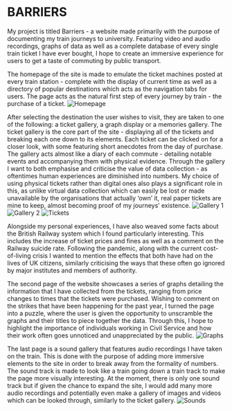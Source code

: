 # BARRIERS

My project is titled Barriers - a website made primarily with the purpose of documenting my train journeys to university. Featuring video and audio recordings, graphs of data as well as a complete database of every single train ticket I have ever bought, I hope to create an immersive experience for users to get a taste of commuting by public transport.

The homepage of the site is made to emulate the ticket machines posted at every train station - complete with the display of current time as well as a directory of popular destinations which acts as the navigation tabs for users. The page acts as the natural first step of every journey by train - the purchase of a ticket.
![Homepage](https://cdn.glitch.global/059f3b3f-e7ee-491d-810d-05fe3a619f38/home.png?v=1704969917242)

After selecting the destination the user wishes to visit, they are taken to one of the following: a ticket gallery, a graph display or a memories gallery. The ticket gallery is the core part of the site - displaying all of the tickets and breaking each one down to its elements. Each ticket can be clicked on for a closer look, with some featuring short anecdotes from the day of purchase. The gallery acts almost like a diary of each commute - detailing notable events and accompanying them with physical evidence. Through the gallery I want to both emphasise and criticise the value of data collection - as oftentimes human experiences are diminished into numbers. My choice of using physical tickets rather than digital ones also plays a significant role in this, as unlike virtual data collection which can easily be lost or made unavailable by the organisations that actually ‘own’ it, real paper tickets are mine to keep, almost becoming proof of my journeys’ existence.
![Gallery 1](https://cdn.glitch.global/059f3b3f-e7ee-491d-810d-05fe3a619f38/gal%201.png?v=1704969902367)
![Gallery 2](https://cdn.glitch.global/059f3b3f-e7ee-491d-810d-05fe3a619f38/gal%202.png?v=1704969905422)
![Tickets](https://cdn.glitch.global/059f3b3f-e7ee-491d-810d-05fe3a619f38/gal%203.png?v=1704969908680)

Alongside my personal experiences, I have also weaved some facts about the British Railway system which I found particularly interesting. This includes the increase of ticket prices and fines as well as a comment on the Railway suicide rate. Following the pandemic, along with the current cost-of-living crisis I wanted to mention the effects that both have had on the lives of UK citizens, similarly criticising the ways that these often go ignored by major institutes and members of authority.

The second page of the website showcases a series of graphs detailing the information that I have collected from the tickets, ranging from price changes to times that the tickets were purchased. Wishing to comment on the strikes that have been happening for the past year, I turned the page into a puzzle, where the user is given the opportunity to unscramble the graphs and their titles to piece together the data. Through this, I hope to highlight the importance of individuals working in Civil Service and how their work often goes unnoticed and unappreciated by the public.
![Graphs](https://cdn.glitch.global/059f3b3f-e7ee-491d-810d-05fe3a619f38/gra.png?v=1704969911393)

The last page is a sound gallery that features audio recordings I have taken on the train. This is done with the purpose of adding more immersive elements to the site in order to break away from the formality of numbers. The sound track is made to look like a train going down a train track to make the page more visually interesting. At the moment, there is only one sound track but if given the chance to expand the site, I would add many more audio recordings and potentially even make a gallery of images and videos which can be looked through, similarly to the ticket gallery.
![Sounds](https://cdn.glitch.global/059f3b3f-e7ee-491d-810d-05fe3a619f38/sound.png?v=1704969920406)